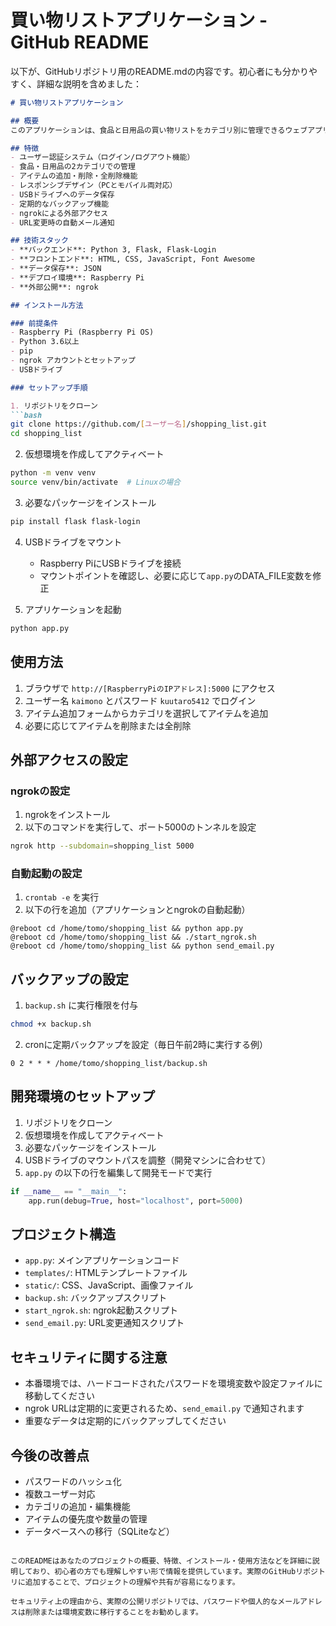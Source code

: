 # 買い物リストアプリケーション - GitHub README

以下が、GitHubリポジトリ用のREADME.mdの内容です。初心者にも分かりやすく、詳細な説明を含めました：

```markdown
# 買い物リストアプリケーション

## 概要
このアプリケーションは、食品と日用品の買い物リストをカテゴリ別に管理できるウェブアプリです。Raspberry Piで動作し、USBドライブにデータを保存します。ngrokを使用して外部からアクセス可能です。

## 特徴
- ユーザー認証システム（ログイン/ログアウト機能）
- 食品・日用品の2カテゴリでの管理
- アイテムの追加・削除・全削除機能
- レスポンシブデザイン（PCとモバイル両対応）
- USBドライブへのデータ保存
- 定期的なバックアップ機能
- ngrokによる外部アクセス
- URL変更時の自動メール通知

## 技術スタック
- **バックエンド**: Python 3, Flask, Flask-Login
- **フロントエンド**: HTML, CSS, JavaScript, Font Awesome
- **データ保存**: JSON
- **デプロイ環境**: Raspberry Pi
- **外部公開**: ngrok

## インストール方法

### 前提条件
- Raspberry Pi (Raspberry Pi OS)
- Python 3.6以上
- pip
- ngrok アカウントとセットアップ
- USBドライブ

### セットアップ手順

1. リポジトリをクローン
```bash
git clone https://github.com/[ユーザー名]/shopping_list.git
cd shopping_list
```

2. 仮想環境を作成してアクティベート
```bash
python -m venv venv
source venv/bin/activate  # Linuxの場合
```

3. 必要なパッケージをインストール
```bash
pip install flask flask-login
```

4. USBドライブをマウント
   - Raspberry PiにUSBドライブを接続
   - マウントポイントを確認し、必要に応じて`app.py`のDATA_FILE変数を修正

5. アプリケーションを起動
```bash
python app.py
```

## 使用方法

1. ブラウザで `http://[RaspberryPiのIPアドレス]:5000` にアクセス
2. ユーザー名 `kaimono` とパスワード `kuutaro5412` でログイン
3. アイテム追加フォームからカテゴリを選択してアイテムを追加
4. 必要に応じてアイテムを削除または全削除

## 外部アクセスの設定

### ngrokの設定
1. ngrokをインストール
2. 以下のコマンドを実行して、ポート5000のトンネルを設定
```bash
ngrok http --subdomain=shopping_list 5000
```

### 自動起動の設定
1. `crontab -e` を実行
2. 以下の行を追加（アプリケーションとngrokの自動起動）
```
@reboot cd /home/tomo/shopping_list && python app.py
@reboot cd /home/tomo/shopping_list && ./start_ngrok.sh
@reboot cd /home/tomo/shopping_list && python send_email.py
```

## バックアップの設定
1. `backup.sh` に実行権限を付与
```bash
chmod +x backup.sh
```

2. cronに定期バックアップを設定（毎日午前2時に実行する例）
```
0 2 * * * /home/tomo/shopping_list/backup.sh
```

## 開発環境のセットアップ
1. リポジトリをクローン
2. 仮想環境を作成してアクティベート
3. 必要なパッケージをインストール
4. USBドライブのマウントパスを調整（開発マシンに合わせて）
5. `app.py` の以下の行を編集して開発モードで実行
```python
if __name__ == "__main__":
    app.run(debug=True, host="localhost", port=5000)
```

## プロジェクト構造
- `app.py`: メインアプリケーションコード
- `templates/`: HTMLテンプレートファイル
- `static/`: CSS、JavaScript、画像ファイル
- `backup.sh`: バックアップスクリプト
- `start_ngrok.sh`: ngrok起動スクリプト
- `send_email.py`: URL変更通知スクリプト

## セキュリティに関する注意
- 本番環境では、ハードコードされたパスワードを環境変数や設定ファイルに移動してください
- ngrok URLは定期的に変更されるため、`send_email.py` で通知されます
- 重要なデータは定期的にバックアップしてください

## 今後の改善点
- パスワードのハッシュ化
- 複数ユーザー対応
- カテゴリの追加・編集機能
- アイテムの優先度や数量の管理
- データベースへの移行（SQLiteなど）
```

このREADMEはあなたのプロジェクトの概要、特徴、インストール・使用方法などを詳細に説明しており、初心者の方でも理解しやすい形で情報を提供しています。実際のGitHubリポジトリに追加することで、プロジェクトの理解や共有が容易になります。

セキュリティ上の理由から、実際の公開リポジトリでは、パスワードや個人的なメールアドレスは削除または環境変数に移行することをお勧めします。
